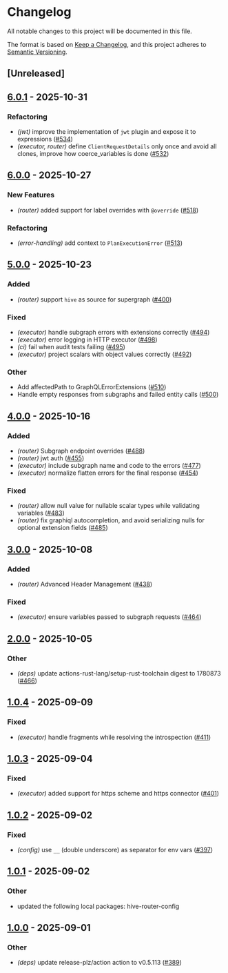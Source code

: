 # Changelog

All notable changes to this project will be documented in this file.

The format is based on [Keep a Changelog](https://keepachangelog.com/en/1.0.0/),
and this project adheres to [Semantic Versioning](https://semver.org/spec/v2.0.0.html).

## [Unreleased]

## [6.0.1](https://github.com/graphql-hive/router/compare/hive-router-plan-executor-v6.0.0...hive-router-plan-executor-v6.0.1) - 2025-10-31

### <!-- 2 -->Refactoring

- *(jwt)* improve the implementation of `jwt` plugin and expose it to expressions ([#534](https://github.com/graphql-hive/router/pull/534))
- *(executor, router)* define `ClientRequestDetails` only once and avoid all clones, improve how coerce_variables is done  ([#532](https://github.com/graphql-hive/router/pull/532))

## [6.0.0](https://github.com/graphql-hive/router/compare/hive-router-plan-executor-v5.0.0...hive-router-plan-executor-v6.0.0) - 2025-10-27

### <!-- 0 -->New Features

- *(router)* added support for label overrides with `@override` ([#518](https://github.com/graphql-hive/router/pull/518))

### <!-- 2 -->Refactoring

- *(error-handling)* add context to `PlanExecutionError` ([#513](https://github.com/graphql-hive/router/pull/513))

## [5.0.0](https://github.com/graphql-hive/router/compare/hive-router-plan-executor-v4.0.0...hive-router-plan-executor-v5.0.0) - 2025-10-23

### Added

- *(router)* support `hive` as source for supergraph ([#400](https://github.com/graphql-hive/router/pull/400))

### Fixed

- *(executor)* handle subgraph errors with extensions correctly ([#494](https://github.com/graphql-hive/router/pull/494))
- *(executor)* error logging in HTTP executor ([#498](https://github.com/graphql-hive/router/pull/498))
- *(ci)* fail when audit tests failing ([#495](https://github.com/graphql-hive/router/pull/495))
- *(executor)* project scalars with object values correctly ([#492](https://github.com/graphql-hive/router/pull/492))

### Other

- Add affectedPath to GraphQLErrorExtensions ([#510](https://github.com/graphql-hive/router/pull/510))
- Handle empty responses from subgraphs and failed entity calls ([#500](https://github.com/graphql-hive/router/pull/500))

## [4.0.0](https://github.com/graphql-hive/router/compare/hive-router-plan-executor-v3.0.0...hive-router-plan-executor-v4.0.0) - 2025-10-16

### Added

- *(router)* Subgraph endpoint overrides ([#488](https://github.com/graphql-hive/router/pull/488))
- *(router)* jwt auth ([#455](https://github.com/graphql-hive/router/pull/455))
- *(executor)* include subgraph name and code to the errors ([#477](https://github.com/graphql-hive/router/pull/477))
- *(executor)* normalize flatten errors for the final response ([#454](https://github.com/graphql-hive/router/pull/454))

### Fixed

- *(router)* allow null value for nullable scalar types while validating variables ([#483](https://github.com/graphql-hive/router/pull/483))
- *(router)* fix graphiql autocompletion, and avoid serializing nulls for optional extension fields ([#485](https://github.com/graphql-hive/router/pull/485))

## [3.0.0](https://github.com/graphql-hive/router/compare/hive-router-plan-executor-v2.0.0...hive-router-plan-executor-v3.0.0) - 2025-10-08

### Added

- *(router)* Advanced Header Management ([#438](https://github.com/graphql-hive/router/pull/438))

### Fixed

- *(executor)* ensure variables passed to subgraph requests ([#464](https://github.com/graphql-hive/router/pull/464))

## [2.0.0](https://github.com/graphql-hive/router/compare/hive-router-plan-executor-v1.0.4...hive-router-plan-executor-v2.0.0) - 2025-10-05

### Other

- *(deps)* update actions-rust-lang/setup-rust-toolchain digest to 1780873 ([#466](https://github.com/graphql-hive/router/pull/466))

## [1.0.4](https://github.com/graphql-hive/router/compare/hive-router-plan-executor-v1.0.3...hive-router-plan-executor-v1.0.4) - 2025-09-09

### Fixed

- *(executor)* handle fragments while resolving the introspection ([#411](https://github.com/graphql-hive/router/pull/411))

## [1.0.3](https://github.com/graphql-hive/router/compare/hive-router-plan-executor-v1.0.2...hive-router-plan-executor-v1.0.3) - 2025-09-04

### Fixed

- *(executor)* added support for https scheme and https connector ([#401](https://github.com/graphql-hive/router/pull/401))

## [1.0.2](https://github.com/graphql-hive/router/compare/hive-router-plan-executor-v1.0.1...hive-router-plan-executor-v1.0.2) - 2025-09-02

### Fixed

- *(config)* use `__` (double underscore) as separator for env vars ([#397](https://github.com/graphql-hive/router/pull/397))

## [1.0.1](https://github.com/graphql-hive/router/compare/hive-router-plan-executor-v1.0.0...hive-router-plan-executor-v1.0.1) - 2025-09-02

### Other

- updated the following local packages: hive-router-config

## [1.0.0](https://github.com/graphql-hive/router/compare/hive-router-plan-executor-v0.0.1...hive-router-plan-executor-v1.0.0) - 2025-09-01

### Other

- *(deps)* update release-plz/action action to v0.5.113 ([#389](https://github.com/graphql-hive/router/pull/389))
